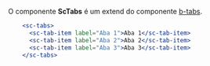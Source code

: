 O componente **ScTabs** é um extend do componente [b-tabs](https://buefy.github.io/#/documentation/tabs).

```jsx
    <sc-tabs>
      <sc-tab-item label="Aba 1">Aba 1</sc-tab-item>
      <sc-tab-item label="Aba 2">Aba 2</sc-tab-item>
      <sc-tab-item label="Aba 3">Aba 3</sc-tab-item>
    </sc-tabs>
```
